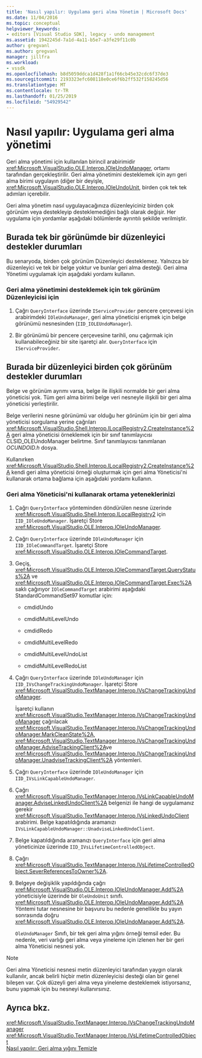 ```yaml
---
title: 'Nasıl yapılır: Uygulama geri alma Yönetim | Microsoft Docs'
ms.date: 11/04/2016
ms.topic: conceptual
helpviewer_keywords:
- editors [Visual Studio SDK], legacy - undo management
ms.assetid: 1942245d-7a1d-4a11-b5e7-a3fe29f11c0b
author: gregvanl
ms.author: gregvanl
manager: jillfra
ms.workload:
- vssdk
ms.openlocfilehash: b8d5059ddca1d428f1a1f66cb45e32cdc6f37de3
ms.sourcegitcommit: 2193323efc608118e0ce6f6b2ff532f158245d56
ms.translationtype: MT
ms.contentlocale: tr-TR
ms.lasthandoff: 01/25/2019
ms.locfileid: "54929542"
---
```

# <a name="how-to-implement-undo-management"></a>Nasıl yapılır: Uygulama geri alma yönetimi
Geri alma yönetimi için kullanılan birincil arabirimidir <xref:Microsoft.VisualStudio.OLE.Interop.IOleUndoManager>, ortamı tarafından gerçekleştirilir. Geri alma yönetimini desteklemek için ayrı geri alma birimi uygulayın (diğer bir deyişle, <xref:Microsoft.VisualStudio.OLE.Interop.IOleUndoUnit>, birden çok tek tek adımları içerebilir.  
  
 Geri alma yönetim nasıl uygulayacağınıza düzenleyiciniz birden çok görünüm veya destekleyip desteklemediğini bağlı olarak değişir. Her uygulama için yordamlar aşağıdaki bölümlerde ayrıntılı şekilde verilmiştir.  
  
## <a name="cases-where-an-editor-supports-a-single-view"></a>Burada tek bir görünümde bir düzenleyici destekler durumları  
 Bu senaryoda, birden çok görünüm Düzenleyici desteklemez. Yalnızca bir düzenleyici ve tek bir belge yoktur ve bunlar geri alma desteği. Geri alma Yönetimi uygulamak için aşağıdaki yordamı kullanın.  
  
### <a name="to-support-undo-management-for-a-single-view-editor"></a>Geri alma yönetimini desteklemek için tek görünüm Düzenleyicisi için  
  
1.  Çağrı `QueryInterface` üzerinde `IServiceProvider` pencere çerçevesi için arabirimdeki `IOleUndoManager`, geri alma yöneticisi erişmek için belge görünümü nesnesinden (`IID_IOLEUndoManager`).  
  
2.  Bir görünümü bir pencere çerçevesine tarihli, onu çağırmak için kullanabileceğiniz bir site işaretçi alır. `QueryInterface` için `IServiceProvider`.  
  
## <a name="cases-where-an-editor-supports-multiple-views"></a>Burada bir düzenleyici birden çok görünüm destekler durumları  
 Belge ve görünüm ayrımı varsa, belge ile ilişkili normalde bir geri alma yöneticisi yok. Tüm geri alma birimi belge veri nesneyle ilişkili bir geri alma yöneticisi yerleştirilir.  
  
 Belge verilerini nesne görünümü var olduğu her görünüm için bir geri alma yöneticisi sorgulama yerine çağrıları <xref:Microsoft.VisualStudio.Shell.Interop.ILocalRegistry2.CreateInstance%2A> geri alma yöneticisi örneklemek için bir sınıf tanımlayıcısı CLSID_OLEUndoManager belirtme. Sınıf tanımlayıcısı tanımlanan *OCUNDOID.h* dosya.  
  
 Kullanırken <xref:Microsoft.VisualStudio.Shell.Interop.ILocalRegistry2.CreateInstance%2A> kendi geri alma yöneticisi örneği oluşturmak için geri alma Yöneticisi'ni kullanarak ortama bağlama için aşağıdaki yordamı kullanın.  
  
### <a name="to-hook-your-undo-manager-into-the-environment"></a>Geri alma Yöneticisi'ni kullanarak ortama yeteneklerinizi  
  
1. Çağrı `QueryInterface` yönteminden döndürülen nesne üzerinde <xref:Microsoft.VisualStudio.Shell.Interop.ILocalRegistry2> için `IID_IOleUndoManager`. İşaretçi Store <xref:Microsoft.VisualStudio.OLE.Interop.IOleUndoManager>.  
  
2. Çağrı `QueryInterface` üzerinde `IOleUndoManager` için `IID_IOleCommandTarget`. İşaretçi Store <xref:Microsoft.VisualStudio.OLE.Interop.IOleCommandTarget>.  
  
3. Geçiş, <xref:Microsoft.VisualStudio.OLE.Interop.IOleCommandTarget.QueryStatus%2A> ve <xref:Microsoft.VisualStudio.OLE.Interop.IOleCommandTarget.Exec%2A> saklı çağırıyor `IOleCommandTarget` arabirimi aşağıdaki StandardCommandSet97 komutlar için:  
  
   -   cmdidUndo  
  
   -   cmdidMultiLevelUndo  
  
   -   cmdidRedo  
  
   -   cmdidMultiLevelRedo  
  
   -   cmdidMultiLevelUndoList  
  
   -   cmdidMultiLevelRedoList  
  
4. Çağrı `QueryInterface` üzerinde `IOleUndoManager` için `IID_IVsChangeTrackingUndoManager`. İşaretçi Store <xref:Microsoft.VisualStudio.TextManager.Interop.IVsChangeTrackingUndoManager>.  
  
    İşaretçi kullanın <xref:Microsoft.VisualStudio.TextManager.Interop.IVsChangeTrackingUndoManager> çağrılacak <xref:Microsoft.VisualStudio.TextManager.Interop.IVsChangeTrackingUndoManager.MarkCleanState%2A>, <xref:Microsoft.VisualStudio.TextManager.Interop.IVsChangeTrackingUndoManager.AdviseTrackingClient%2A>ve <xref:Microsoft.VisualStudio.TextManager.Interop.IVsChangeTrackingUndoManager.UnadviseTrackingClient%2A> yöntemleri.  
  
5. Çağrı `QueryInterface` üzerinde `IOleUndoManager` için `IID_IVsLinkCapableUndoManager`.  
  
6. Çağrı <xref:Microsoft.VisualStudio.TextManager.Interop.IVsLinkCapableUndoManager.AdviseLinkedUndoClient%2A> belgenizi ile hangi de uygulamanız gerekir <xref:Microsoft.VisualStudio.TextManager.Interop.IVsLinkedUndoClient> arabirimi. Belge kapatıldığında aramanızı `IVsLinkCapableUndoManager::UnadviseLinkedUndoClient`.  
  
7. Belge kapatıldığında aramanızı `QueryInterface` için geri alma yöneticinize üzerinde `IID_IVsLifetimeControlledObject`.  
  
8. Çağrı <xref:Microsoft.VisualStudio.TextManager.Interop.IVsLifetimeControlledObject.SeverReferencesToOwner%2A>.  
  
9. Belgeye değişiklik yapıldığında çağrı <xref:Microsoft.VisualStudio.OLE.Interop.IOleUndoManager.Add%2A> yöneticisiyle üzerinde bir `OleUndoUnit` sınıfı. <xref:Microsoft.VisualStudio.OLE.Interop.IOleUndoManager.Add%2A> Yöntemi tutar nesnesine bir başvuru bu nedenle genellikle bu yayın sonrasında doğru <xref:Microsoft.VisualStudio.OLE.Interop.IOleUndoManager.Add%2A>.  
  
   `OleUndoManager` Sınıfı, bir tek geri alma yığını örneği temsil eder. Bu nedenle, veri varlığı geri alma veya yineleme için izlenen her bir geri alma Yöneticisi nesnesi yok.  
  
> [!NOTE]
>  Geri alma Yöneticisi nesnesi metin düzenleyici tarafından yaygın olarak kullanılır, ancak belirli hiçbir metin düzenleyicisi desteği olan bir genel bileşen var. Çok düzeyli geri alma veya yineleme desteklemek istiyorsanız, bunu yapmak için bu nesneyi kullanırsınız.  
  
## <a name="see-also"></a>Ayrıca bkz.  
 <xref:Microsoft.VisualStudio.TextManager.Interop.IVsChangeTrackingUndoManager>   
 <xref:Microsoft.VisualStudio.TextManager.Interop.IVsLifetimeControlledObject>   
 [Nasıl yapılır: Geri alma yığını Temizle](../extensibility/how-to-clear-the-undo-stack.md)